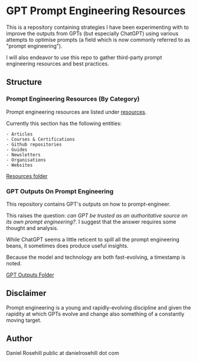 # GPT Prompt Engineering Resources

This is a repository containing strategies I have been experimenting with to improve the outputs from GPTs (but especially ChatGPT) using various attempts to optimise prompts (a field which is now commonly referred to as "prompt engineering").

I will also endeavor to use this repo to gather third-party prompt engineering resources and best practices. 

## Structure


### Prompt Engineering Resources (By Category)

Prompt engineering resources are listed under [resources](/Resources).

Currently this section has the following entities:

```
- Articles
- Courses & Certifications
- Github repositories
- Guides
- Newsletters
- Organisations
- Websites
```
[Resources folder](/resources)

### GPT Outputs On Prompt Engineering

This repository contains GPT's outputs on how to prompt-engineer.

This raises the question: *can GPT be trusted as an authoritative source on its own prompt engineering?*. I suggest that the answer requires some thought and analysis. 

While ChatGPT seems a little reticent to spill all the prompt engineering beans, it sometimes does produce useful insights. 

Because the model and technology are both fast-evolving, a timestamp is noted. 

[GPT Outputs Folder](/GPT-Outputs)

## Disclaimer

Prompt engineering is a young and rapidly-evolving discipline and given the rapidity at which GPTs evolve and change also something of a constantly moving target. 

## Author

Daniel Rosehill
public at danielrosehill dot com

